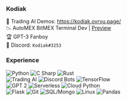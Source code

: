 ### Kodiak

🤑 Trading AI Demos: https://kodiak.ovrvu.page/
<br>📉 AutoMEX BitMEX Terminal Dev | [Preview](https://docs.google.com/document/d/1RZ6zj7Q1PXl2YUEQri5brreHS3DW8OmUDpQjfeoYDlQ)
<br>🏆 GPT-3 Fanboy
<br>💬 Discord: `Kodiak#3253`

### Experience

![Python](https://img.shields.io/badge/-Python-9cf?style=for-the-badge&logo=python&logoColor=white)
![C Sharp](https://img.shields.io/badge/-C%23_Cross_Platform_GUI-9cf?style=for-the-badge&logo=windows&logoColor=white)
![Rust](https://img.shields.io/badge/-Rust-9cf?style=for-the-badge&logoColor=white&logo=rust)<br>
![Trading AI](https://img.shields.io/badge/-Trading_AI-9cf?style=for-the-badge&logo=bitcoin&logoColor=white)
![Discord Bots](https://img.shields.io/badge/-Discord_Bots-9cf?style=for-the-badge&logo=discord&logoColor=white)
![TensorFlow](https://img.shields.io/badge/-TensorFlow_ML-9cf?style=for-the-badge&logo=tensorflow&logoColor=white)<br>
![GPT 2](https://img.shields.io/badge/-Custom%20GPT%202-9cf?style=for-the-badge&logo=openai&logoColor=white)
![Serverless](https://img.shields.io/badge/-Serverless-9cf?style=for-the-badge&logo=openfaas&logoColor=white)
![Cloud Python](https://img.shields.io/badge/-Jupyter/Repl/Colab-9cf?style=for-the-badge&logo=bandlab&logoColor=white)<br>
![Flask](https://img.shields.io/badge/-Flask-9cf?style=for-the-badge&logo=flask&logoColor=white)
![Git](https://img.shields.io/badge/-Git-9cf?style=for-the-badge&logo=github&logoColor=white)
![SQL/Mongo](https://img.shields.io/badge/-SQL/Mongo-9cf?style=for-the-badge&logo=postgresql&logoColor=white)
![Linux](https://img.shields.io/badge/-Linux-9cf?style=for-the-badge&logo=linux&logoColor=white)
![Pandas](https://img.shields.io/badge/-Pandas-9cf?style=for-the-badge&logo=pandas&logoColor=white)

<!-- Alternative badges
![Python](https://img.shields.io/badge/-Python-grey?style=flat-square&logo=python&logoColor=white)
![C Sharp](https://img.shields.io/badge/-C%23_Cross_Platform_GUI-grey?style=flat-square&logo=windows&logoColor=white)
![Trading AI](https://img.shields.io/badge/-Trading_AI-grey?style=flat-square&logo=bitcoin&logoColor=white)
![Discord Bots](https://img.shields.io/badge/-Discord_Bots-grey?style=flat-square&logo=discord&logoColor=white)
![TensorFlow](https://img.shields.io/badge/-TensorFlow_ML-grey?style=flat-square&logo=tensorflow&logoColor=white)
![Cloud Python](https://img.shields.io/badge/-Jupyter/Repl.it/Colab-grey?style=flat-square&logo=bandlab&logoColor=white)
![Flask](https://img.shields.io/badge/-Flask-grey?style=flat-square&logo=flask&logoColor=white)
![Linux](https://img.shields.io/badge/-Linux-grey?style=flat-square&logo=linux&logoColor=white)
![SQLite](https://img.shields.io/badge/-SQLite-grey?style=flat-square&logo=sqlite&logoColor=white)
![MongoDB](https://img.shields.io/badge/-MongoDB-grey?style=flat-square&logo=mongodb&logoColor=white)
![Pandas](https://img.shields.io/badge/-Pandas-grey?style=flat-square&logo=pandas&logoColor=white)
![Git](https://img.shields.io/badge/-Git-grey?style=flat-square&logo=github&logoColor=white)
####
![Python](https://img.shields.io/badge/-Python-000000?style=flat&logo=python&logoColor=FCC624)
![C Sharp](https://img.shields.io/badge/-C%23_Cross_Platform_GUI-000000?style=flat&logo=windows&logoColor=F05032)
![Trading AI](https://img.shields.io/badge/-Trading_AI-000000?style=flat&logo=bitcoin)
![Discord Bots](https://img.shields.io/badge/-Discord_Bots-000000?style=flat&logo=discord)
![TensorFlow](https://img.shields.io/badge/-TensorFlow_ML-000000?style=flat&logo=tensorflow)
![Cloud Python](https://img.shields.io/badge/-Jupyter/Repl.it/Colab-000000?style=flat&logo=bandlab)
![Flask](https://img.shields.io/badge/-Flask-000000?style=flat&logo=flask&logoColor=FFFFFF)
![Linux](https://img.shields.io/badge/-Linux-000000?style=flat&logo=linux&logoColor=FCC624)
![SQLite](https://img.shields.io/badge/-SQLite-000000?style=flat&logo=sqlite)
![MongoDB](https://img.shields.io/badge/-MongoDB-000000?style=flat&logo=mongodb)
![Pandas](https://img.shields.io/badge/-Pandas-000000?style=flat&logo=pandas)
![Git](https://img.shields.io/badge/-Git-000000?style=flat&logo=github&logoColor=F05032)
-->
